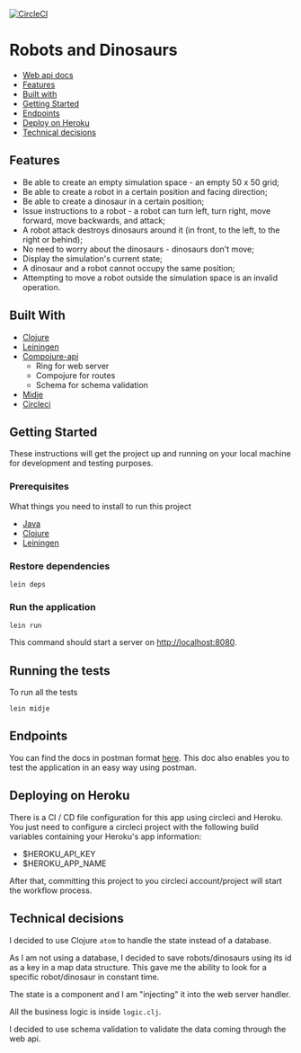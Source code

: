 [![CircleCI](https://circleci.com/gh/WennderSantos/robotsanddinosaurs/tree/master.svg?style=svg)](https://circleci.com/gh/WennderSantos/robotsanddinosaurs/tree/master)

# Robots and Dinosaurs

* [Web api docs](https://documenter.getpostman.com/view/3275327/RzfaqrD6)
* [Features](#features)
* [Built with](#built-with)
* [Getting Started](#getting-started)
* [Endpoints](#endpoints)
* [Deploy on Heroku](#deploying-on-heroku)
* [Technical decisions](#technical-decisions)

## Features

- Be able to create an empty simulation space - an empty 50 x 50 grid;
- Be able to create a robot in a certain position and facing direction;
- Be able to create a dinosaur in a certain position;
- Issue instructions to a robot - a robot can turn left, turn right, move forward, move backwards, and attack;
- A robot attack destroys dinosaurs around it (in front, to the left, to the right or behind);
- No need to worry about the dinosaurs - dinosaurs don't move;
- Display the simulation's current state;
- A dinosaur and a robot cannot occupy the same position;
- Attempting to move a robot outside the simulation space is an invalid operation.

## Built With

* [Clojure](https://clojure.org/)
* [Leiningen](https://leiningen.org/)
* [Compojure-api](https://github.com/metosin/compojure-api)
  * Ring for web server
  * Compojure for routes
  * Schema for schema validation
* [Midje](https://github.com/marick/Midje)
* [Circleci](https://circleci.com/)

## Getting Started

These instructions will get the project up and running on your local machine for development and testing purposes.

### Prerequisites

What things you need to install to run this project

* [Java](http://www.oracle.com/technetwork/pt/java/javase/downloads/jdk8-downloads-2133151.html)
* [Clojure](https://clojure.org/guides/getting_started)
* [Leiningen](https://leiningen.org/)

### Restore dependencies
```
lein deps
```

### Run the application

```
lein run
```
This command should start a server on [http://localhost:8080](http://localhost:8080).

## Running the tests

To run all the tests
```
lein midje
```

## Endpoints
You can find the docs in postman format [here](https://documenter.getpostman.com/view/3275327/RzfaqrD6). This doc also enables you to test the application in an easy way using postman.


## Deploying on Heroku

There is a CI / CD file configuration for this app using circleci and Heroku. You just need to configure a circleci project with the following build variables containing your Heroku's app information:

* $HEROKU_API_KEY
* $HEROKU_APP_NAME

After that, committing this project to you circleci account/project will start the workflow process.

## Technical decisions

I decided to use Clojure `atom` to handle the state instead of a database.

As I am not using a database, I decided to save robots/dinosaurs using its id as a key in a map data structure. This gave me the ability to look for a specific robot/dinosaur in constant time.

The state is a component and I am "injecting" it into the web server handler.

All the business logic is inside `logic.clj`.

I decided to use schema validation to validate the data coming through the web api.